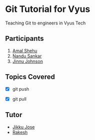 # Git Tutorial for Vyus

Teaching Git to engineers in Vyus Tech

## Participants

1. [Amal Shehu][amal]
2. [Nandu Sankar][nandu]
3. [Jinnu Johnson][jinnu]

[jinnu]: https://github.com/jinnujohnson
[amal]: https://github.com/amalshehu
[nandu]: https://github.com/nandusankar


## Topics Covered

- [x] git push
- [x] git pull


## Tutor

* [Jikku Jose][jikku]
* [Rakesh][raku]

[jikku]: https://github.com/JikkuJose
[raku]: https://github.com/rakeshbs
